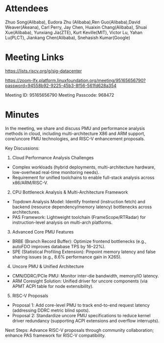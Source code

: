# Attendees

Zhuo Song(Alibaba), Eudora Zhu (Alibaba),Ren Guo(Alibaba),David Weaver(Akeana), Carl Perry, Jay Chen, Huaixin Chang(Alibaba), Shuai Xue(Alibaba), Yunxiang Jia(ZTE), Kurt Keville(MIT), Victor Lu, Yahan Lu(PLCT), Jiankang Chen(Alibaba), Snehasish Kumar(Google)

# Meeting Links

https://lists.riscv.org/g/sig-datacenter

https://zoom-lfx.platform.linuxfoundation.org/meeting/95165656790?password=94558b92-9225-45b3-8f56-561fd628a354  

Meeting ID: 95165656790
Meeting Passcode: 968472

# Minutes
In the meeting, we share and discuss PMU and performance analysis methods in cloud, including multi-architecture X86 and ARM support, core/uncore PMU technologies, and RISC-V enhancement proposals.

Key Discussions:
1. Cloud Performance Analysis Challenges
- Complex workloads (hybrid deployments, multi-architecture hardware, low-overhead real-time monitoring needs).
-  Requirement for unified toolchains to enable full-stack analysis across x86/ARM/RISC-V.
2. CPU Bottleneck Analysis & Multi-Architecture Framework
- Topdown Analysis Model: Identify frontend (instruction fetch) and backend (resource dependency/memory latency) bottlenecks across architectures.
- PAS Framework: Lightweight toolchain (FrameScope/RTRadar) for instruction-level analysis on multi-arch platforms.
3. Advanced Core PMU Features
- BRBE (Branch Record Buffer): Optimize frontend bottlenecks (e.g., autoFDO improves database TPS by 16–22%).
- SPE (Statistical Profiling Extension): Pinpoint memory latency and false sharing issues (e.g., 8.6% performance gain in X265).
4. Uncore PMU & Unified Architecture
- CMN/DDRC/PCIe PMU: Monitor inter-die bandwidth, memory/IO latency.
- ARM Coresight Solution: Unified driver for uncore components (via APMT ACPI table for node extensibility).
5. RISC-V Proposals
- Proposal 1: Add core-level PMU to track end-to-end request latency (addressing DDRC metric blind spots).
- Proposal 2: Standardize uncore PMU specifications to reduce kernel driver redundancy (supporting ACPI extensions and overflow interrupts).

Next Steps:
Advance RISC-V proposals through community collaboration; enhance PAS framework for RISC-V compatibility.

